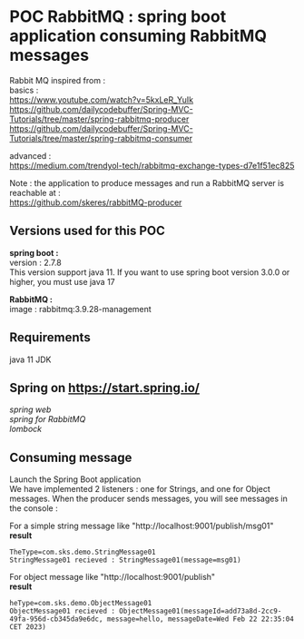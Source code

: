 # POC RabbitMQ : spring boot application consuming RabbitMQ messages
Rabbit MQ inspired from :  
basics :  
https://www.youtube.com/watch?v=5kxLeR_YuIk
https://github.com/dailycodebuffer/Spring-MVC-Tutorials/tree/master/spring-rabbitmq-producer
https://github.com/dailycodebuffer/Spring-MVC-Tutorials/tree/master/spring-rabbitmq-consumer

advanced :  
https://medium.com/trendyol-tech/rabbitmq-exchange-types-d7e1f51ec825

Note : the application to produce messages and run a RabbitMQ server is reachable at :  
https://github.com/skeres/rabbitMQ-producer  

## Versions used for this POC
**spring boot :**  
version : 2.7.8  
This version support java 11. If you want to use spring boot version 3.0.0 or higher, you must use java 17

**RabbitMQ :**  
image : rabbitmq:3.9.28-management  

## Requirements
java 11 JDK


## Spring on https://start.spring.io/
*spring web*  
*spring for RabbitMQ*  
*lombock*


## Consuming message
Launch the Spring Boot application  
We have implemented 2 listeners : one for Strings, and one for Object messages.
When the producer sends messages, you will see messages in the console :  

For a simple string message like "http://localhost:9001/publish/msg01"  
**result**
```
TheType=com.sks.demo.StringMessage01
StringMessage01 recieved : StringMessage01(message=msg01)
```
For object message like "http://localhost:9001/publish"  
**result**
```
heType=com.sks.demo.ObjectMessage01
ObjectMessage01 recieved : ObjectMessage01(messageId=add73a8d-2cc9-49fa-956d-cb345da9e6dc, message=hello, messageDate=Wed Feb 22 22:35:04 CET 2023)
```
